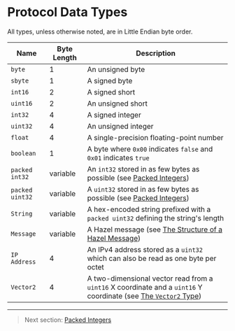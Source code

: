 # Protocol Data Types

All types, unless otherwise noted, are in Little Endian byte order.

| Name | Byte Length | Description |
| --- | --- | --- |
| `byte` | 1 | An unsigned byte |
| `sbyte` | 1 | A signed byte |
| `int16` | 2 | A signed short |
| `uint16` | 2 | An unsigned short |
| `int32` | 4 | A signed integer |
| `uint32` | 4 | An unsigned integer |
| `float` | 4 | A single-precision floating-point number |
| `boolean` | 1 | A byte where `0x00` indicates `false` and `0x01` indicates `true` |
| `packed int32` | variable | An `int32` stored in as few bytes as possible (see [Packed Integers](02_packed_integers.md)) |
| `packed uint32` | variable | A `uint32` stored in as few bytes as possible (see [Packed Integers](02_packed_integers.md)) |
| `String` | variable | A hex-encoded string prefixed with a `packed uint32` defining the string's length |
| `Message` | variable | A Hazel message (see [The Structure of a Hazel Message](03_the_structure_of_a_hazel_message.md)) |
| `IP Address` | 4 | An IPv4 address stored as a `uint32` which can also be read as one byte per octet |
| `Vector2` | 4 | A two-dimensional vector read from a `uint16` X coordinate and a `uint16` Y coordinate (see [The `Vector2` Type](04_the_vector2_type.md))

---

> Next section: [Packed Integers](02_packed_integers.md)
